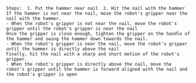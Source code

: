  
    Steps:  1. Put the hammer near nail  2. Hit the nail with the hammer
    If the hammer is not near the nail, move the robot's gripper near the nail with the hammer.
    - When the robot's gripper is not near the nail, move the robot's gripper until the robot's gripper is near the nail
    Once the gripper is close enough, tighten the gripper on the handle of the hammer and swing the hammer down towards the nail.
    - When the robot's gripper is near the nail, move the robot's gripper until the hammer is directly above the nail
    Finally, hit the nail with a sharp and short motion of the robot's gripper.
    - When the robot's gripper is directly above the nail, move the robot's gripper until the hammer is forward aligned with the nail and the robot's gripper is open